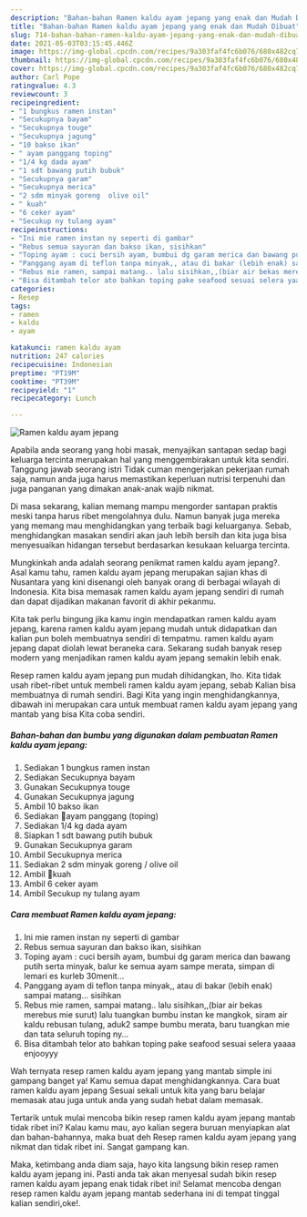 ```yaml
---
description: "Bahan-bahan Ramen kaldu ayam jepang yang enak dan Mudah Dibuat"
title: "Bahan-bahan Ramen kaldu ayam jepang yang enak dan Mudah Dibuat"
slug: 714-bahan-bahan-ramen-kaldu-ayam-jepang-yang-enak-dan-mudah-dibuat
date: 2021-05-03T03:15:45.446Z
image: https://img-global.cpcdn.com/recipes/9a303faf4fc6b076/680x482cq70/ramen-kaldu-ayam-jepang-foto-resep-utama.jpg
thumbnail: https://img-global.cpcdn.com/recipes/9a303faf4fc6b076/680x482cq70/ramen-kaldu-ayam-jepang-foto-resep-utama.jpg
cover: https://img-global.cpcdn.com/recipes/9a303faf4fc6b076/680x482cq70/ramen-kaldu-ayam-jepang-foto-resep-utama.jpg
author: Carl Pope
ratingvalue: 4.3
reviewcount: 3
recipeingredient:
- "1 bungkus ramen instan"
- "Secukupnya bayam"
- "Secukupnya touge"
- "Secukupnya jagung"
- "10 bakso ikan"
- " ayam panggang toping"
- "1/4 kg dada ayam"
- "1 sdt bawang putih bubuk"
- "Secukupnya garam"
- "Secukupnya merica"
- "2 sdm minyak goreng  olive oil"
- " kuah"
- "6 ceker ayam"
- "Secukup ny tulang ayam"
recipeinstructions:
- "Ini mie ramen instan ny seperti di gambar"
- "Rebus semua sayuran dan bakso ikan, sisihkan"
- "Toping ayam : cuci bersih ayam, bumbui dg garam merica dan bawang putih serta minyak, balur ke semua ayam sampe merata, simpan di lemari es kurleb 30menit..."
- "Panggang ayam di teflon tanpa minyak,, atau di bakar (lebih enak) sampai matang... sisihkan"
- "Rebus mie ramen, sampai matang.. lalu sisihkan,,(biar air bekas merebus mie surut) lalu tuangkan bumbu instan ke mangkok, siram air kaldu rebusan tulang, aduk2 sampe bumbu merata, baru tuangkan mie dan tata seluruh toping ny..."
- "Bisa ditambah telor ato bahkan toping pake seafood sesuai selera yaaaa enjooyyy"
categories:
- Resep
tags:
- ramen
- kaldu
- ayam

katakunci: ramen kaldu ayam 
nutrition: 247 calories
recipecuisine: Indonesian
preptime: "PT19M"
cooktime: "PT39M"
recipeyield: "1"
recipecategory: Lunch

---
```



![Ramen kaldu ayam jepang](https://img-global.cpcdn.com/recipes/9a303faf4fc6b076/680x482cq70/ramen-kaldu-ayam-jepang-foto-resep-utama.jpg)

Apabila anda seorang yang hobi masak, menyajikan santapan sedap bagi keluarga tercinta merupakan hal yang menggembirakan untuk kita sendiri. Tanggung jawab seorang istri Tidak cuman mengerjakan pekerjaan rumah saja, namun anda juga harus memastikan keperluan nutrisi terpenuhi dan juga panganan yang dimakan anak-anak wajib nikmat.

Di masa  sekarang, kalian memang mampu mengorder santapan praktis meski tanpa harus ribet mengolahnya dulu. Namun banyak juga mereka yang memang mau menghidangkan yang terbaik bagi keluarganya. Sebab, menghidangkan masakan sendiri akan jauh lebih bersih dan kita juga bisa menyesuaikan hidangan tersebut berdasarkan kesukaan keluarga tercinta. 



Mungkinkah anda adalah seorang penikmat ramen kaldu ayam jepang?. Asal kamu tahu, ramen kaldu ayam jepang merupakan sajian khas di Nusantara yang kini disenangi oleh banyak orang di berbagai wilayah di Indonesia. Kita bisa memasak ramen kaldu ayam jepang sendiri di rumah dan dapat dijadikan makanan favorit di akhir pekanmu.

Kita tak perlu bingung jika kamu ingin mendapatkan ramen kaldu ayam jepang, karena ramen kaldu ayam jepang mudah untuk didapatkan dan kalian pun boleh membuatnya sendiri di tempatmu. ramen kaldu ayam jepang dapat diolah lewat beraneka cara. Sekarang sudah banyak resep modern yang menjadikan ramen kaldu ayam jepang semakin lebih enak.

Resep ramen kaldu ayam jepang pun mudah dihidangkan, lho. Kita tidak usah ribet-ribet untuk membeli ramen kaldu ayam jepang, sebab Kalian bisa membuatnya di rumah sendiri. Bagi Kita yang ingin menghidangkannya, dibawah ini merupakan cara untuk membuat ramen kaldu ayam jepang yang mantab yang bisa Kita coba sendiri.

<!--inarticleads1-->

##### Bahan-bahan dan bumbu yang digunakan dalam pembuatan Ramen kaldu ayam jepang:

1. Sediakan 1 bungkus ramen instan
1. Sediakan Secukupnya bayam
1. Gunakan Secukupnya touge
1. Gunakan Secukupnya jagung
1. Ambil 10 bakso ikan
1. Sediakan  🔶ayam panggang (toping)
1. Sediakan 1/4 kg dada ayam
1. Siapkan 1 sdt bawang putih bubuk
1. Gunakan Secukupnya garam
1. Ambil Secukupnya merica
1. Sediakan 2 sdm minyak goreng / olive oil
1. Ambil  🔶kuah
1. Ambil 6 ceker ayam
1. Ambil Secukup ny tulang ayam




<!--inarticleads2-->

##### Cara membuat Ramen kaldu ayam jepang:

1. Ini mie ramen instan ny seperti di gambar
1. Rebus semua sayuran dan bakso ikan, sisihkan
1. Toping ayam : cuci bersih ayam, bumbui dg garam merica dan bawang putih serta minyak, balur ke semua ayam sampe merata, simpan di lemari es kurleb 30menit...
1. Panggang ayam di teflon tanpa minyak,, atau di bakar (lebih enak) sampai matang... sisihkan
1. Rebus mie ramen, sampai matang.. lalu sisihkan,,(biar air bekas merebus mie surut) lalu tuangkan bumbu instan ke mangkok, siram air kaldu rebusan tulang, aduk2 sampe bumbu merata, baru tuangkan mie dan tata seluruh toping ny...
1. Bisa ditambah telor ato bahkan toping pake seafood sesuai selera yaaaa enjooyyy




Wah ternyata resep ramen kaldu ayam jepang yang mantab simple ini gampang banget ya! Kamu semua dapat menghidangkannya. Cara buat ramen kaldu ayam jepang Sesuai sekali untuk kita yang baru belajar memasak atau juga untuk anda yang sudah hebat dalam memasak.

Tertarik untuk mulai mencoba bikin resep ramen kaldu ayam jepang mantab tidak ribet ini? Kalau kamu mau, ayo kalian segera buruan menyiapkan alat dan bahan-bahannya, maka buat deh Resep ramen kaldu ayam jepang yang nikmat dan tidak ribet ini. Sangat gampang kan. 

Maka, ketimbang anda diam saja, hayo kita langsung bikin resep ramen kaldu ayam jepang ini. Pasti anda tak akan menyesal sudah bikin resep ramen kaldu ayam jepang enak tidak ribet ini! Selamat mencoba dengan resep ramen kaldu ayam jepang mantab sederhana ini di tempat tinggal kalian sendiri,oke!.

